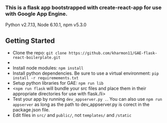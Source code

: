 <h3>This is a flask app bootstrapped with create-react-app for use with Google App Engine.</h3>

Python v2.7.13, Node 6.10.1, npm v5.3.0

<h2>Getting Started</h2>
<ul>
<li>Clone the repo: <code>git clone https://github.com/kharmon11/GAE-flask-react-boilerplate.git</code><li>
<li>Install node modules: <code>npm install</code></li>
<li>Install python dependencies. Be sure to use a virtual environment: <code>pip install -r requiremements.txt</code></li>
<li>Setup python libraries for GAE: <code>npm run lib</code></li>
<li><<code>npm run flask</code> will bundle your src files and place them in their appropriate directories for use with flask./li>
<li>Test your app by running <code>dev_appserver.py .</code>. You can also use <code>npm run appserver</code> as long as the path to dev_appserver.py is corect in the package.json file.</li>
<li>Edit files in <code>src/</code> and <code>public/</code>, not <code>templates/</code> and <code>/static</code></li>
</ul>
